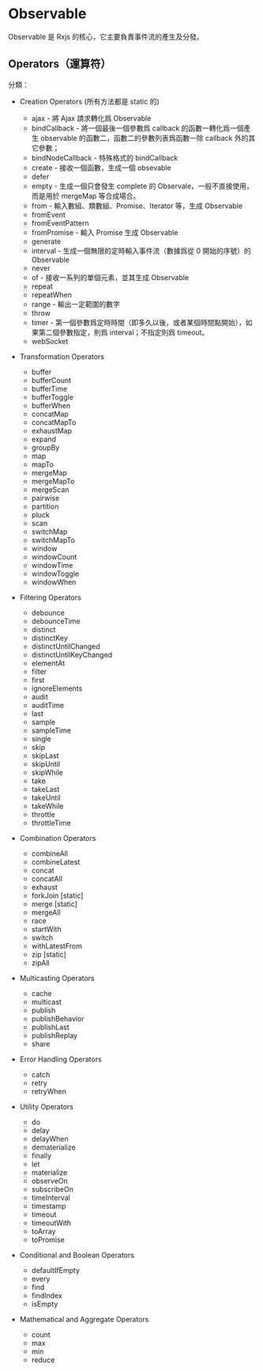 # Observable

Observable 是 Rxjs 的核心，它主要負責事件流的產生及分發。

## Operators（運算符）

分類：

- Creation Operators (所有方法都是 static 的)
  * ajax - 將 Ajax 請求轉化爲 Observable
  * bindCallback - 將一個最後一個參數爲 callback 的函數一轉化爲一個產生 observable 的函數二，函數二的參數列表爲函數一除 callback 外的其它參數；
  * bindNodeCallback - 特殊格式的 bindCallback
  * create - 接收一個函數，生成一個 obsevable
  * defer
  * empty - 生成一個只會發生 complete 的 Observale，一般不直接使用，而是用於 mergeMap 等合成場合。
  * from - 輸入數組、類數組、Promise、Iterator 等，生成 Observable
  * fromEvent
  * fromEventPattern
  * fromPromise - 輸入 Promise 生成 Observable
  * generate
  * interval - 生成一個無限的定時輸入事件流（數據爲從 0 開始的序號）的 Observable
  * never
  * of - 接收一系列的單個元素，並其生成 Observable
  * repeat
  * repeatWhen
  * range - 輸出一定範圍的數字
  * throw
  * timer - 第一個參數爲定時時間（即多久以後，或者某個時間點開始），如果第二個參數指定，則爲 interval；不指定則爲 timeout。
  * webSocket

- Transformation Operators
  * buffer
  * bufferCount
  * bufferTime
  * bufferToggle
  * bufferWhen
  * concatMap
  * concatMapTo
  * exhaustMap
  * expand
  * groupBy
  * map
  * mapTo
  * mergeMap
  * mergeMapTo
  * mergeScan
  * pairwise
  * partition
  * pluck
  * scan
  * switchMap
  * switchMapTo
  * window
  * windowCount
  * windowTime
  * windowToggle
  * windowWhen

- Filtering Operators
  * debounce
  * debounceTime
  * distinct
  * distinctKey
  * distinctUntilChanged
  * distinctUntilKeyChanged
  * elementAt
  * filter
  * first
  * ignoreElements
  * audit
  * auditTime
  * last
  * sample
  * sampleTime
  * single
  * skip
  * skipLast
  * skipUntil
  * skipWhile
  * take
  * takeLast
  * takeUntil
  * takeWhile
  * throttle
  * throttleTime

- Combination Operators
  * combineAll
  * combineLatest
  * concat
  * concatAll
  * exhaust
  * forkJoin [static]
  * merge [static]
  * mergeAll
  * race
  * startWith
  * switch
  * withLatestFrom
  * zip [static]
  * zipAll

- Multicasting Operators
  * cache
  * multicast
  * publish
  * publishBehavior
  * publishLast
  * publishReplay
  * share

- Error Handling Operators
  * catch
  * retry
  * retryWhen

- Utility Operators
  * do
  * delay
  * delayWhen
  * dematerialize
  * finally
  * let
  * materialize
  * observeOn
  * subscribeOn
  * timeInterval
  * timestamp
  * timeout
  * timeoutWith
  * toArray
  * toPromise

- Conditional and Boolean Operators
  * defaultIfEmpty
  * every
  * find
  * findIndex
  * isEmpty

- Mathematical and Aggregate Operators
	* count
	* max
	* min
	* reduce